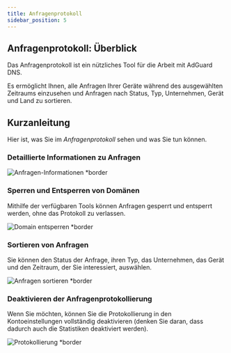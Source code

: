 ```yaml
---
title: Anfragenprotokoll
sidebar_position: 5
---
```


## Anfragenprotokoll: Überblick

Das Anfragenprotokoll ist ein nützliches Tool für die Arbeit mit AdGuard DNS.

Es ermöglicht Ihnen, alle Anfragen Ihrer Geräte während des ausgewählten Zeitraums einzusehen und Anfragen nach Status, Typ, Unternehmen, Gerät und Land zu sortieren.

## Kurzanleitung

Hier ist, was Sie im _Anfragenprotokoll_ sehen und was Sie tun können.

### Detaillierte Informationen zu Anfragen

![Anfragen-Informationen \*border](https://cdn.adtidy.org/content/kb/dns/private/new_dns/statistics/detailed_info.png)

### Sperren und Entsperren von Domänen

Mithilfe der verfügbaren Tools können Anfragen gesperrt und entsperrt werden, ohne das Protokoll zu verlassen.

![Domain entsperren \*border](https://cdn.adtidy.org/content/kb/dns/private/new_dns/statistics/unblock_domain.png)

### Sortieren von Anfragen

Sie können den Status der Anfrage, ihren Typ, das Unternehmen, das Gerät und den Zeitraum, der Sie interessiert, auswählen.

![Anfragen sortieren \*border](https://cdn.adtidy.org/content/kb/dns/private/new_dns/statistics/query_sorted.png)

### Deaktivieren der Anfragenprotokollierung

Wenn Sie möchten, können Sie die Protokollierung in den Kontoeinstellungen vollständig deaktivieren (denken Sie daran, dass dadurch auch die Statistiken deaktiviert werden).

![Protokollierung \*border](https://cdn.adtidy.org/content/kb/dns/private/new_dns/statistics/logging.png)
